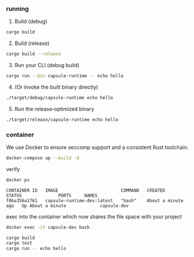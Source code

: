 ### running

1. Build (debug)

```bash
cargo build
```

2. Build (release)

```bash
cargo build --release
```

3. Run your CLI (debug build)

```bash
cargo run --bin capsule-runtime -- echo hello
```

4. (Or invoke the built binary directly)

```bash
./target/debug/capsule-runtime echo hello
```

5. Run the release‐optimized binary

```bash
./target/release/capsule-runtime echo hello
```

### container

We use Docker to ensure seccomp support and a consistent Rust toolchain.

```bash
docker-compose up --build -d
```

verify

```bash
docker ps
```

```
CONTAINER ID   IMAGE                        COMMAND   CREATED              STATUS              PORTS     NAMES
f0ba356a1761   capsule-runtime-dev:latest   "bash"    About a minute ago   Up About a minute             capsule-dev
```

exec into the container which now shares the file space with your project

```bash
docker exec -it capsule-dev bash
```

```bash
cargo build
cargo test
cargo run -- echo hello
```
